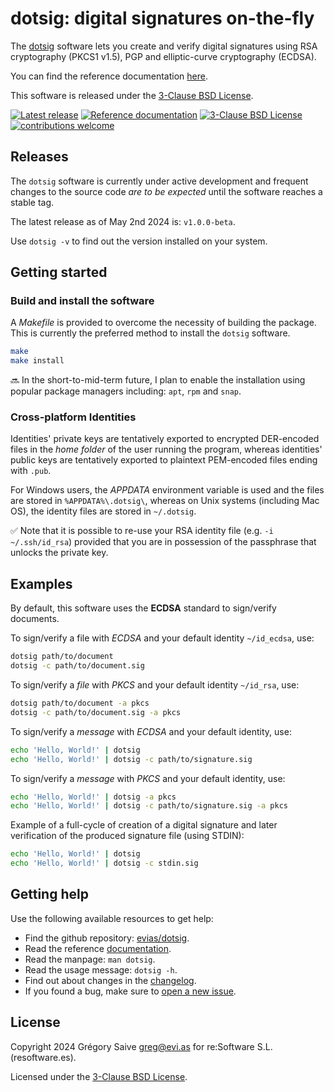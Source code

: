 # dotsig: digital signatures on-the-fly

The [dotsig][self] software lets you create and verify digital signatures
using RSA cryptography (PKCS1 v1.5), PGP and elliptic-curve cryptography (ECDSA).

You can find the reference documentation [here][docs].

This software is released under the [3-Clause BSD License](./LICENSE).

[![Latest release](https://img.shields.io/github/v/release/evias/dotsig)](#releases)
[![Reference documentation](https://img.shields.io/badge/Reference%20documentation-blue)][docs]
[![3-Clause BSD License](https://img.shields.io/github/license/evias/dotsig)](./LICENSE)
[![contributions welcome](https://img.shields.io/badge/contributions-welcome-brightgreen.svg?style=flat)][issues]

## Releases

The `dotsig` software is currently under active development and frequent changes
to the source code *are to be expected* until the software reaches a stable tag.

The latest release as of May 2nd 2024 is: `v1.0.0-beta`.

Use `dotsig -v` to find out the version installed on your system.

## Getting started

### Build and install the software

A *Makefile* is provided to overcome the necessity of building the package. This
is currently the preferred method to install the `dotsig` software.

```bash
make
make install
```

:soon: In the short-to-mid-term future, I plan to enable the installation using popular
package managers including: `apt`, `rpm` and `snap`.

### Cross-platform Identities

Identities' private keys are tentatively exported to encrypted DER-encoded files
in the *home folder* of the user running the program, whereas identities' public
keys are tentatively exported to plaintext PEM-encoded files ending with `.pub`.

For Windows users, the *APPDATA* environment variable is used and the files are
stored in `%APPDATA%\.dotsig\`, whereas on Unix systems (including Mac OS), the
identity files are stored in `~/.dotsig`.

:white_check_mark: Note that it is possible to re-use your RSA identity file
(e.g. `-i ~/.ssh/id_rsa`) provided that you are in possession of the passphrase
that unlocks the private key.

## Examples

By default, this software uses the **ECDSA** standard to sign/verify documents.

To sign/verify a file with *ECDSA* and your default identity `~/id_ecdsa`, use:

```bash
dotsig path/to/document
dotsig -c path/to/document.sig
```

To sign/verify a *file* with *PKCS* and your default identity `~/id_rsa`, use:
```bash
dotsig path/to/document -a pkcs
dotsig -c path/to/document.sig -a pkcs
```

To sign/verify a *message* with *ECDSA* and your default identity, use:
```bash
echo 'Hello, World!' | dotsig
echo 'Hello, World!' | dotsig -c path/to/signature.sig
```

To sign/verify a *message* with *PKCS* and your default identity, use:
```bash
echo 'Hello, World!' | dotsig -a pkcs
echo 'Hello, World!' | dotsig -c path/to/signature.sig -a pkcs
```

Example of a full-cycle of creation of a digital signature and later
verification of the produced signature file (using STDIN):
```bash
echo 'Hello, World!' | dotsig
echo 'Hello, World!' | dotsig -c stdin.sig
```

## Getting help

Use the following available resources to get help:

- Find the github repository: [evias/dotsig][self].
- Read the reference [documentation][docs].
- Read the manpage: `man dotsig`.
- Read the usage message: `dotsig -h`.
- Find out about changes in the [changelog](./CHANGELOG.md).
- If you found a bug, make sure to [open a new issue][issues].

## License

Copyright 2024 Grégory Saive <greg@evi.as> for re:Software S.L. (resoftware.es).

Licensed under the [3-Clause BSD License](./LICENSE).

[self]: https://github.com/evias/dotsig
[docs]: https://evias.be/dotsig/v1.0.0-beta/index.html
[issues]: https://github.com/evias/dotsig/issues